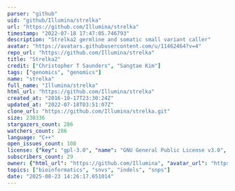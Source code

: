 ```yaml
---
parser: "github"
uid: "github/Illumina/strelka"
url: "https://github.com/Illumina/strelka"
timestamp: "2022-07-18 17:47:05.746793"
description: "Strelka2 germline and somatic small variant caller"
avatar: "https://avatars.githubusercontent.com/u/11462464?v=4"
repo_url: "https://github.com/Illumina/strelka"
title: "Strelka2"
credit: ["Christopher T Saunders", "Sangtae Kim"]
tags: ["genomics", "genomics"]
name: "strelka"
full_name: "Illumina/strelka"
html_url: "https://github.com/Illumina/strelka"
created_at: "2016-10-17T23:30:24Z"
updated_at: "2022-07-18T03:51:07Z"
clone_url: "https://github.com/Illumina/strelka.git"
size: 230336
stargazers_count: 286
watchers_count: 286
language: "C++"
open_issues_count: 108
license: {"key": "gpl-3.0", "name": "GNU General Public License v3.0", "spdx_id": "GPL-3.0", "url": "https://api.github.com/licenses/gpl-3.0", "node_id": "MDc6TGljZW5zZTk="}
subscribers_count: 29
owner: {"html_url": "https://github.com/Illumina", "avatar_url": "https://avatars.githubusercontent.com/u/11462464?v=4", "login": "Illumina", "type": "Organization"}
topics: ["bioinformatics", "snvs", "indels", "snps"]
date: "2025-08-23 14:26:17.651014"
---
```

